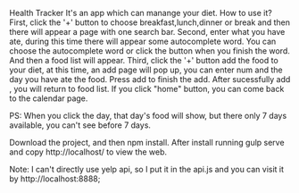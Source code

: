 Health Tracker
It's an app which can manange your diet.
How to use it?
First, click the '+' button to choose breakfast,lunch,dinner or break and then there will appear a page with one search bar.
Second, enter what you have ate, during this time there will appear some autocomplete word. You can choose the autocomplete word or click the button when you finish the word. And then a food list will appear.
Third, click the '+' button add the food to your diet, at this time, an add page will pop up, you can enter num and the day you have ate the food. Press add to finish the add. After sucessfully add , you will return to food list. If you click "home" button, you can come back to the calendar page. 

PS:
When you click the day, that day's food will show, but there only 7 days available, you can't see before 7 days.


Download the project, and then npm install. After install running gulp serve and copy http://localhost/ to view the web.

Note: I can't directly use yelp api, so I put it in the api.js and you can visit it by http://localhost:8888;